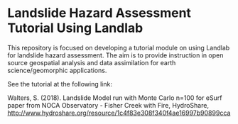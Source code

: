 # Landslide Hazard Assessment Tutorial Using Landlab

This repository is focused on developing a tutorial module on using Landlab for landslide hazard assessment.  The aim is to provide instruction in open source geospatial analysis and data assimilation for earth science/geomorphic applications.

See the tutorial at the following link:

Walters, S. (2018). Landslide Model run with Monte Carlo n=100 for eSurf paper from NOCA Observatory - Fisher Creek with Fire, HydroShare, http://www.hydroshare.org/resource/1c4f83e308f340f4ae16997b90899cca
